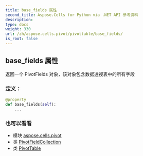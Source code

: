 ```yaml
---
title: base_fields 属性
second_title: Aspose.Cells for Python via .NET API 参考资料
description:
type: docs
weight: 330
url: /zh/aspose.cells.pivot/pivottable/base_fields/
is_root: false
---
```

## base_fields 属性

返回一个 PivotFields 对象，该对象包含数据透视表中的所有字段
### 定义：
```python
@property
def base_fields(self):
    ...
```

### 也可以看看
* 模块 [aspose.cells.pivot](../../)
* 类 [PivotFieldCollection](/cells/python-net/zh/aspose.cells.pivot/pivotfieldcollection)
* 类 [PivotTable](/cells/python-net/zh/aspose.cells.pivot/pivottable)
